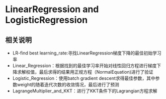 # LinearRegression and LogisticRegression


## 相关说明
- LR-find best learning_rate:寻找LinearRegression梯度下降的最佳初始学习率
- Linear_Regression：根据找到的最佳学习率开始对线性回归方程进行梯度下降求解权值，最后求得的结果用正规方程（NormalEquation)进行了验证
- Logistic_Regression：使用batch gradient descent求得最佳参数，其中参数weight的随着迭代次数的收敛情况，最后进行了预测
- LagrangeMultiplier_and_KKT：进行了KKT条件下的Lagrangian方程求解


